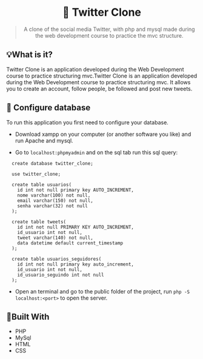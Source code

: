<h1 align='center'>📣 Twitter Clone</h1>
<blockquote align='center'>A clone of the social media Twitter, with php and mysql made during the web development course to practice the mvc structure.</blockquote>

## 💡What is it?
Twitter Clone is an application developed during the Web Development course to practice structuring mvc.Twitter Clone is an application developed during the Web Development course to practice structuring mvc. It allows you to create an account, follow people, be followed and post new tweets.

## 💾 Configure database
To run this application you first need to configure your database.
- Download xampp on your computer (or another software you like) and run Apache and mysql.

- Go to `localhost:phpmyadmin` and on the sql tab run this sql query:

```mysql
  create database twitter_clone;

  use twitter_clone;

  create table usuarios(
    id int not null primary key AUTO_INCREMENT,
    nome varchar(100) not null,
    email varchar(150) not null,
    senha varchar(32) not null
  );

  create table tweets(
    id int not null PRIMARY KEY AUTO_INCREMENT,
    id_usuario int not null,
    tweet varchar(140) not null,
    data datetime default current_timestamp
  );

  create table usuarios_seguidores(
    id int not null primary key auto_increment,
    id_usuario int not null,
    id_usuario_seguindo int not null
  );
```
- Open an terminal and go to the public folder of the project, run `php -S localhost:<port>` to open the server.

## 🚧Built With
- PHP
- MySql
- HTML
- CSS
